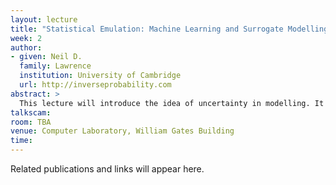 ```yaml
---
layout: lecture
title: "Statistical Emulation: Machine Learning and Surrogate Modelling"
week: 2
author:
- given: Neil D.
  family: Lawrence
  institution: University of Cambridge
  url: http://inverseprobability.com
abstract: >
  This lecture will introduce the idea of uncertainty in modelling. It will motivate why we need uncertainty models when surrogate modelling in the sciences.
talkscam:
room: TBA
venue: Computer Laboratory, William Gates Building
time:
---
```


Related publications and links will appear here.
